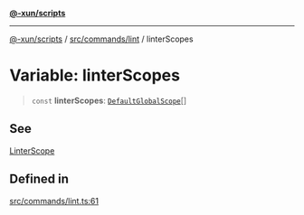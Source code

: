 [**@-xun/scripts**](../../../../README.md)

***

[@-xun/scripts](../../../../README.md) / [src/commands/lint](../README.md) / linterScopes

# Variable: linterScopes

> `const` **linterScopes**: [`DefaultGlobalScope`](../../../configure/enumerations/DefaultGlobalScope.md)[]

## See

[LinterScope](../../../configure/enumerations/DefaultGlobalScope.md)

## Defined in

[src/commands/lint.ts:61](https://github.com/Xunnamius/xscripts/blob/3a8e3952522a9aa3e84a1990f6fcb2207da32534/src/commands/lint.ts#L61)
